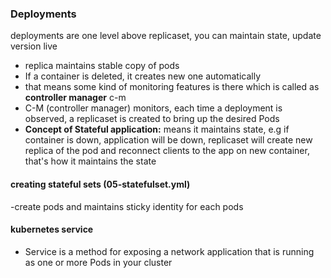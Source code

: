 ### Deployments
deployments are one level above replicaset, you can maintain state, update version live

- replica maintains stable copy of pods
- If a container is deleted, it creates new one automatically
- that means some kind of monitoring features is there which is called as **controller manager** c-m
- C-M (controller manager) monitors, each time a deployment is observed, a replicaset is created to bring up the desired Pods
- **Concept of Stateful application:** means it maintains state, e.g if container is down, application will be down, replicaset will create new replica of the pod and reconnect clients to the app on new container, that's how it maintains the state

#### creating stateful sets (05-statefulset.yml)
-create pods and maintains sticky identity for each pods

#### kubernetes service
- Service is a method for exposing a network application that is running as one or more Pods in your cluster
